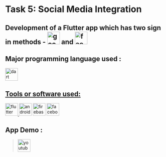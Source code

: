 # Task 5: Social Media Integration

## Development of a Flutter app which has two sign in methods -  [<img src='https://cdn.jsdelivr.net/npm/simple-icons@3.0.1/icons/google.svg' alt='google' height='40'>](https://www.google.co.in/) and  [<img src='https://cdn.jsdelivr.net/npm/simple-icons@3.0.1/icons/facebook.svg' alt='facebook' height='40'>](https://www.facebook.com/)  

## Major programming language used :
<img src="https://www.vectorlogo.zone/logos/dartlang/dartlang-icon.svg" alt="dart" width="40" height="40"/> </a> <a href="https://firebase.google.com/" target="_blank">


## Tools or software used:   

<img src="https://www.vectorlogo.zone/logos/flutterio/flutterio-icon.svg" alt="flutter" width="40" height="40"/> </a>[<img src='https://cdn.jsdelivr.net/npm/simple-icons@3.0.1/icons/androidstudio.svg' alt='androidstudio' height='40'>](https://developer.android.com/)  <img src="https://www.vectorlogo.zone/logos/firebase/firebase-icon.svg" alt="firebase" width="40" height="40"/> </a> <a href="https://flutter.dev" target="_blank">  [<img src='https://cdn.jsdelivr.net/npm/simple-icons@3.0.1/icons/facebook.svg' alt='facebook' height='40'>](https://developers.facebook.com/)   


## App Demo :  

> [<img src='https://cdn.jsdelivr.net/npm/simple-icons@3.0.1/icons/youtube.svg' alt='youtube' height='40'>](https://youtu.be/NbYJXgInx6s)
